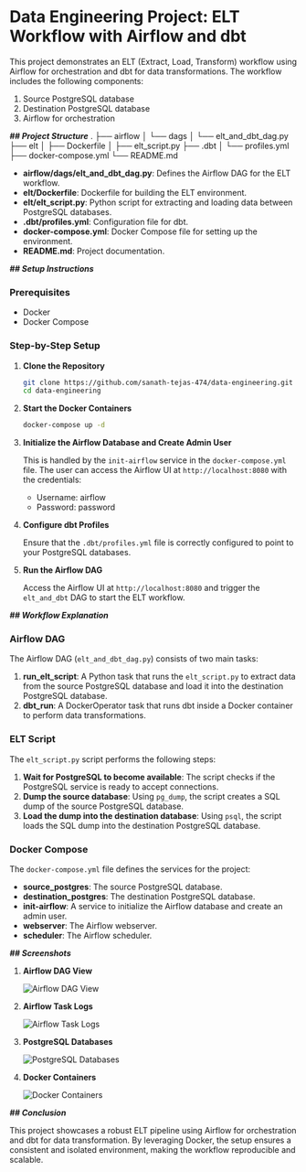 # Data Engineering Project: ELT Workflow with Airflow and dbt

This project demonstrates an ELT (Extract, Load, Transform) workflow using Airflow for orchestration and dbt for data transformations. The workflow includes the following components:

1. Source PostgreSQL database
2. Destination PostgreSQL database
3. Airflow for orchestration

***## Project Structure***
.
├── airflow
│ └── dags
│ └── elt_and_dbt_dag.py
├── elt
│ ├── Dockerfile
│ ├── elt_script.py
├── .dbt
│ └── profiles.yml
├── docker-compose.yml
└── README.md


- **airflow/dags/elt_and_dbt_dag.py**: Defines the Airflow DAG for the ELT workflow.
- **elt/Dockerfile**: Dockerfile for building the ELT environment.
- **elt/elt_script.py**: Python script for extracting and loading data between PostgreSQL databases.
- **.dbt/profiles.yml**: Configuration file for dbt.
- **docker-compose.yml**: Docker Compose file for setting up the environment.
- **README.md**: Project documentation.

***## Setup Instructions***

### Prerequisites

- Docker
- Docker Compose

### Step-by-Step Setup

1. **Clone the Repository**

    ```bash
    git clone https://github.com/sanath-tejas-474/data-engineering.git
    cd data-engineering
    ```

2. **Start the Docker Containers**

    ```bash
    docker-compose up -d
    ```

3. **Initialize the Airflow Database and Create Admin User**

    This is handled by the `init-airflow` service in the `docker-compose.yml` file. The user can access the Airflow UI at `http://localhost:8080` with the credentials:
    - Username: airflow
    - Password: password

4. **Configure dbt Profiles**

    Ensure that the `.dbt/profiles.yml` file is correctly configured to point to your PostgreSQL databases.

5. **Run the Airflow DAG**

    Access the Airflow UI at `http://localhost:8080` and trigger the `elt_and_dbt` DAG to start the ELT workflow.

***## Workflow Explanation***

### Airflow DAG

The Airflow DAG (`elt_and_dbt_dag.py`) consists of two main tasks:

1. **run_elt_script**: A Python task that runs the `elt_script.py` to extract data from the source PostgreSQL database and load it into the destination PostgreSQL database.
2. **dbt_run**: A DockerOperator task that runs dbt inside a Docker container to perform data transformations.

### ELT Script

The `elt_script.py` script performs the following steps:

1. **Wait for PostgreSQL to become available**: The script checks if the PostgreSQL service is ready to accept connections.
2. **Dump the source database**: Using `pg_dump`, the script creates a SQL dump of the source PostgreSQL database.
3. **Load the dump into the destination database**: Using `psql`, the script loads the SQL dump into the destination PostgreSQL database.

### Docker Compose

The `docker-compose.yml` file defines the services for the project:

- **source_postgres**: The source PostgreSQL database.
- **destination_postgres**: The destination PostgreSQL database.
- **init-airflow**: A service to initialize the Airflow database and create an admin user.
- **webserver**: The Airflow webserver.
- **scheduler**: The Airflow scheduler.

***## Screenshots***

1. **Airflow DAG View**

    ![Airflow DAG View](1.png)

2. **Airflow Task Logs**

    ![Airflow Task Logs](2.png)

3. **PostgreSQL Databases**

    ![PostgreSQL Databases](3.png)

4. **Docker Containers**

    ![Docker Containers](4.png)

***## Conclusion***

This project showcases a robust ELT pipeline using Airflow for orchestration and dbt for data transformation. By leveraging Docker, the setup ensures a consistent and isolated environment, making the workflow reproducible and scalable.
